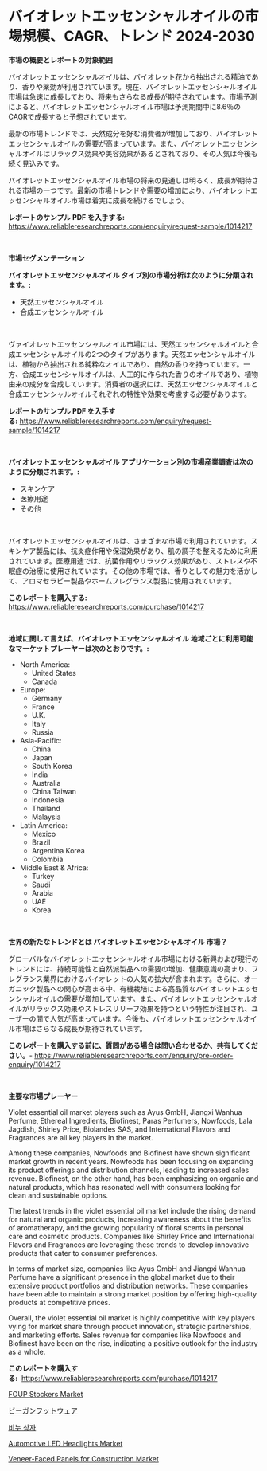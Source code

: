 <p><h1>バイオレットエッセンシャルオイルの市場規模、CAGR、トレンド 2024-2030</h1></p><p><strong>市場の概要とレポートの対象範囲</strong></p>
<p><p>バイオレットエッセンシャルオイルは、バイオレット花から抽出される精油であり、香りや薬効が利用されています。現在、バイオレットエッセンシャルオイル市場は急速に成長しており、将来もさらなる成長が期待されています。市場予測によると、バイオレットエッセンシャルオイル市場は予測期間中に8.6％のCAGRで成長すると予想されています。</p><p>最新の市場トレンドでは、天然成分を好む消費者が増加しており、バイオレットエッセンシャルオイルの需要が高まっています。また、バイオレットエッセンシャルオイルはリラックス効果や美容効果があるとされており、その人気は今後も続く見込みです。</p><p>バイオレットエッセンシャルオイル市場の将来の見通しは明るく、成長が期待される市場の一つです。最新の市場トレンドや需要の増加により、バイオレットエッセンシャルオイル市場は着実に成長を続けるでしょう。</p></p>
<p><strong>レポートのサンプル PDF を入手する:</strong> <a href="https://www.reliableresearchreports.com/enquiry/request-sample/1014217">https://www.reliableresearchreports.com/enquiry/request-sample/1014217</a></p>
<p>&nbsp;</p>
<p><strong>市場セグメンテーション</strong></p>
<p><strong>バイオレットエッセンシャルオイル タイプ別の市場分析は次のように分類されます。:</strong></p>
<p><ul><li>天然エッセンシャルオイル</li><li>合成エッセンシャルオイル</li></ul></p>
<p>&nbsp;</p>
<p><p>ヴァイオレットエッセンシャルオイル市場には、天然エッセンシャルオイルと合成エッセンシャルオイルの2つのタイプがあります。天然エッセンシャルオイルは、植物から抽出される純粋なオイルであり、自然の香りを持っています。一方、合成エッセンシャルオイルは、人工的に作られた香りのオイルであり、植物由来の成分を合成しています。消費者の選択には、天然エッセンシャルオイルと合成エッセンシャルオイルそれぞれの特性や効果を考慮する必要があります。</p></p>
<p><strong>レポートのサンプル PDF を入手する:</strong>&nbsp;<a href="https://www.reliableresearchreports.com/enquiry/request-sample/1014217">https://www.reliableresearchreports.com/enquiry/request-sample/1014217</a></p>
<p>&nbsp;</p>
<p><strong> バイオレットエッセンシャルオイル アプリケーション別の市場産業調査は次のように分類されます。:</strong></p>
<p><ul><li>スキンケア</li><li>医療用途</li><li>その他</li></ul></p>
<p>&nbsp;</p>
<p><p>バイオレットエッセンシャルオイルは、さまざまな市場で利用されています。スキンケア製品には、抗炎症作用や保湿効果があり、肌の調子を整えるために利用されています。医療用途では、抗菌作用やリラックス効果があり、ストレスや不眠症の治療に使用されています。その他の市場では、香りとしての魅力を活かして、アロマセラピー製品やホームフレグランス製品に使用されています。</p></p>
<p><strong>このレポートを購入する:</strong>&nbsp; <a href="https://www.reliableresearchreports.com/purchase/1014217">https://www.reliableresearchreports.com/purchase/1014217</a></p>
<p>&nbsp;</p>
<p><strong>地域に関して言えば、バイオレットエッセンシャルオイル 地域ごとに利用可能なマーケットプレーヤーは次のとおりです。:</strong></p>
<p><ul>
    <li>
        North America:
        <ul>
            <li>United States</li>
            <li>Canada</li>
        </ul>
    </li>
    <li>
        Europe:
        <ul>
            <li>Germany</li>
            <li>France</li>
            <li>U.K.</li>
            <li>Italy</li>
            <li>Russia</li>
        </ul>
    </li>
    <li>
        Asia-Pacific:
        <ul>
            <li>China</li>
            <li>Japan</li>
            <li>South Korea</li>
            <li>India</li>
            <li>Australia</li>
            <li>China Taiwan</li>
            <li>Indonesia</li>
            <li>Thailand</li>
            <li>Malaysia</li>
        </ul>
    </li>
    <li>
        Latin America:
        <ul>
            <li>Mexico</li>
            <li>Brazil</li>
            <li>Argentina Korea</li>
            <li>Colombia</li>
        </ul>
    </li>
    <li>
        Middle East & Africa:
        <ul>
            <li>Turkey</li>
            <li>Saudi</li>
            <li>Arabia</li>
            <li>UAE</li>
            <li>Korea</li>
        </ul>
    </li>
    </ul></p>
<p>&nbsp;</p>
<p><strong>世界の新たなトレンドとは バイオレットエッセンシャルオイル 市場？</strong></p>
<p><p>グローバルなバイオレットエッセンシャルオイル市場における新興および現行のトレンドには、持続可能性と自然派製品への需要の増加、健康意識の高まり、フレグランス業界におけるバイオレットの人気の拡大が含まれます。さらに、オーガニック製品への関心が高まる中、有機栽培による高品質なバイオレットエッセンシャルオイルの需要が増加しています。また、バイオレットエッセンシャルオイルがリラックス効果やストレスリリーフ効果を持つという特性が注目され、ユーザーの間で人気が高まっています。今後も、バイオレットエッセンシャルオイル市場はさらなる成長が期待されています。</p></p>
<p><strong>このレポートを購入する前に、質問がある場合は問い合わせるか、共有してください。</strong>- <a href="https://www.reliableresearchreports.com/enquiry/pre-order-enquiry/1014217">https://www.reliableresearchreports.com/enquiry/pre-order-enquiry/1014217</a></p>
<p>&nbsp;</p>
<p><strong>主要な市場プレーヤー</strong></p>
<p><p>Violet essential oil market players such as Ayus GmbH, Jiangxi Wanhua Perfume, Ethereal Ingredients, Biofinest, Paras Perfumers, Nowfoods, Lala Jagdish, Shirley Price, Biolandes SAS, and International Flavors and Fragrances are all key players in the market. </p><p>Among these companies, Nowfoods and Biofinest have shown significant market growth in recent years. Nowfoods has been focusing on expanding its product offerings and distribution channels, leading to increased sales revenue. Biofinest, on the other hand, has been emphasizing on organic and natural products, which has resonated well with consumers looking for clean and sustainable options.</p><p>The latest trends in the violet essential oil market include the rising demand for natural and organic products, increasing awareness about the benefits of aromatherapy, and the growing popularity of floral scents in personal care and cosmetic products. Companies like Shirley Price and International Flavors and Fragrances are leveraging these trends to develop innovative products that cater to consumer preferences.</p><p>In terms of market size, companies like Ayus GmbH and Jiangxi Wanhua Perfume have a significant presence in the global market due to their extensive product portfolios and distribution networks. These companies have been able to maintain a strong market position by offering high-quality products at competitive prices.</p><p>Overall, the violet essential oil market is highly competitive with key players vying for market share through product innovation, strategic partnerships, and marketing efforts. Sales revenue for companies like Nowfoods and Biofinest have been on the rise, indicating a positive outlook for the industry as a whole.</p></p>
<p><strong>このレポートを購入する:</strong>&nbsp;&nbsp;<a href="https://www.reliableresearchreports.com/purchase/1014217">https://www.reliableresearchreports.com/purchase/1014217</a></p>
<p><p><a href="https://view.publitas.com/reportprime-1/foup-stockers-market-dynamics-2024-2031-also-about-its-market-trends-projections-and-opportunities/">FOUP Stockers Market</a></p><p><a href="https://github.com/zekaoe592392/Market-Research-Report-List-1/blob/main/2525913187715.md">ビーガンフットウェア</a></p><p><a href="https://github.com/vs10l4sfg5c/Market-Research-Report-List-1/blob/main/5576077187651.md">비누 상자</a></p><p><a href="https://github.com/RickHolmes3/Market-Research-Report-List-3/blob/main/automotive-led-headlights-market.md">Automotive LED Headlights Market</a></p><p><a href="https://natural-crush-b99.notion.site/Veneer-Faced-Panels-for-Construction-Market-Size-Share-Trends-Analysis-Report-By-Material-By-Typ-a7a541685e134dd4bffec3adcf0c5502">Veneer-Faced Panels for Construction Market</a></p></p>